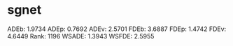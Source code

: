 # sgnet

ADEb: 1.9734
ADEp: 0.7692
ADEv: 2.5701
FDEb: 3.6887
FDEp: 1.4742
FDEv: 4.6449
Rank: 1196
WSADE: 1.3943
WSFDE: 2.5955